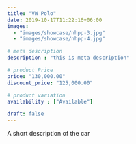```yaml
---
title: "VW Polo"
date: 2019-10-17T11:22:16+06:00
images: 
  - "images/showcase/nhpp-3.jpg"
  - "images/showcase/nhpp-4.jpg"

# meta description
description : "this is meta description"

# product Price
price: "130,000.00"
discount_price: "125,000.00"

# product variation
availability : ["Available"]

draft: false
---
```


A short description of the car

